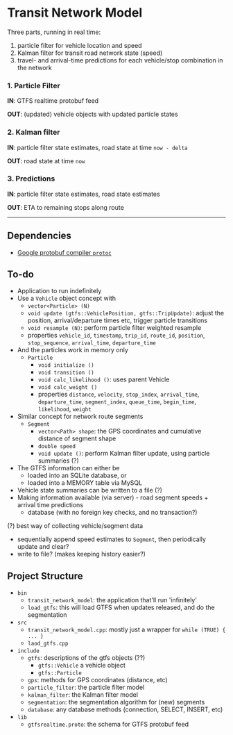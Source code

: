 
# Transit Network Model

Three parts, running in real time:
1. particle filter for vehicle location and speed
2. Kalman filter for transit road network state (speed)
3. travel- and arrival-time predictions for each vehicle/stop combination in the network


### 1. Particle Filter

__IN__: GTFS realtime protobuf feed

__OUT__: (updated) vehicle objects with updated particle states


### 2. Kalman filter

__IN__: particle filter state estimates, road state at time `now - delta`

__OUT__: road state at time `now`

### 3. Predictions

__IN__: particle filter state estimates, road state estimates

__OUT__: ETA to remaining stops along route


****
## Dependencies
- [Google protobuf compiler `protoc`](https://github.com/google/protobuf/blob/master/src/README.md)


## To-do

- Application to run indefinitely
- Use a `Vehicle` object concept with
  - `vector<Particle> (N)`
  - `void update (gtfs::VehiclePosition, gtfs::TripUpdate)`: adjust the position, arrival/departure times etc, trigger particle transitions
  - `void resample (N)`: perform particle filter weighted resample
  - properties `vehicle_id`, `timestamp`, `trip_id`, `route_id`, `position`, `stop_sequence`, `arrival_time`, `departure_time`
- And the particles work in memory only
  - `Particle`
    - `void initialize ()`
    - `void transition ()`
    - `void calc_likelihood ()`: uses parent Vehicle
    - `void calc_weight ()`
    - properties `distance`, `velocity`, `stop_index`, `arrival_time`, `departure_time`, `segment_index`, `queue_time`, `begin_time`, `likelihood`, `weight`
- Similar concept for network route segments
  - `Segment`
    - `vector<Path> shape`: the GPS coordinates and cumulative distance of segment shape
    - `double speed`
    - `void update ()`: perform Kalman filter update, using particle summaries (?)
- The GTFS information can either be
  - loaded into an SQLite database, or
  - loaded into a MEMORY table via MySQL
- Vehicle state summaries can be written to a file (?)
- Making information available (via server) - road segment speeds + arrival time predictions
  - database (with no foreign key checks, and no transaction?)


(?) best way of collecting vehicle/segment data
- sequentially append speed estimates to `Segment`, then periodically update and clear?
- write to file? (makes keeping history easier?)


## Project Structure

- `bin`
  - `transit_network_model`: the application that'll run 'infinitely'
  - `load_gtfs`: this will load GTFS when updates released, and do the segmentation
- `src`
  - `transit_network_model.cpp`: mostly just a wrapper for `while (TRUE) { ... }`
  - `laod_gtfs.cpp`
- `include`
  - `gtfs`: descriptions of the gtfs objects (??)
	  - `gtfs::Vehicle` a vehicle object
	  - `gtfs::Particle`
  - `gps`: methods for GPS coordinates (distance, etc)
  - `particle_filter`: the particle filter model
  - `kalman_filter`: the Kalman filter model
  - `segmentation`: the segmentation algorithm for (new) segments
  - `database`: any database methods (connection, SELECT, INSERT, etc)
- `lib`
  - `gtfsrealtime.proto`: the schema for GTFS protobuf feed
